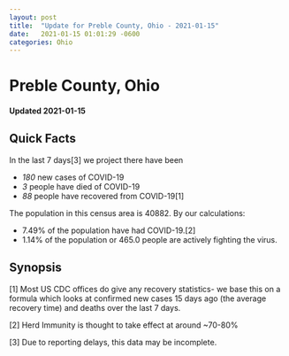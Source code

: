 ```yaml
---
layout: post
title:  "Update for Preble County, Ohio - 2021-01-15"
date:   2021-01-15 01:01:29 -0600
categories: Ohio
---
```


# Preble County, Ohio
#### Updated 2021-01-15

## Quick Facts

In the last 7 days[3] we project there have been
- *180* new cases of COVID-19
- *3* people have died of COVID-19
- *88* people have recovered from COVID-19[1]

The population in this census area is 40882. By our calculations:
- 7.49% of the population have had COVID-19.[2]
- 1.14% of the population or 465.0 people are actively fighting the virus.

## Synopsis




[1] Most US CDC offices do give any recovery statistics- we base this on a formula which looks at confirmed new cases
15 days ago (the average recovery time) and deaths over the last 7 days.

[2] Herd Immunity is thought to take effect at around ~70-80%

[3] Due to reporting delays, this data may be incomplete.
 
    